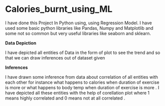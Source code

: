 # Calories_burnt_using_ML
I have done this Project In Python using, using Regression Model. I have used some basic python libraries like Pandas, Numpy and Matplotlib and some not so common but very useful libraries like seaborn and sklearn.

**Data Depiction**

I have depicted all entities of Data in the form of plot to see the trend and so that we can draw inferences out of dataset given 

**Inferences**

I have drawn some inference from data about correlation of all entities with each other for instance what happens to calories when duration of exercise is more or what happens to body temp when duration of exercise is more . I have depicted all these entities with the help of corellation plot where 1 means highly correlated and 0 means not at all correlated . 


